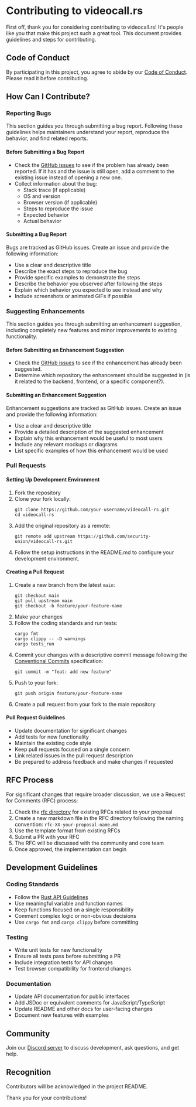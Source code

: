 # Contributing to videocall.rs

First off, thank you for considering contributing to videocall.rs! It's people like you that make this project such a great tool. This document provides guidelines and steps for contributing.

## Code of Conduct

By participating in this project, you agree to abide by our [Code of Conduct](CODE_OF_CONDUCT.md). Please read it before contributing.

## How Can I Contribute?

### Reporting Bugs

This section guides you through submitting a bug report. Following these guidelines helps maintainers understand your report, reproduce the behavior, and find related reports.

#### Before Submitting a Bug Report

* Check the [GitHub issues](https://github.com/security-union/videocall-rs/issues) to see if the problem has already been reported. If it has and the issue is still open, add a comment to the existing issue instead of opening a new one.
* Collect information about the bug:
  * Stack trace (if applicable)
  * OS and version
  * Browser version (if applicable)
  * Steps to reproduce the issue
  * Expected behavior
  * Actual behavior

#### Submitting a Bug Report

Bugs are tracked as GitHub issues. Create an issue and provide the following information:

* Use a clear and descriptive title
* Describe the exact steps to reproduce the bug
* Provide specific examples to demonstrate the steps
* Describe the behavior you observed after following the steps
* Explain which behavior you expected to see instead and why
* Include screenshots or animated GIFs if possible

### Suggesting Enhancements

This section guides you through submitting an enhancement suggestion, including completely new features and minor improvements to existing functionality.

#### Before Submitting an Enhancement Suggestion

* Check the [GitHub issues](https://github.com/security-union/videocall-rs/issues) to see if the enhancement has already been suggested.
* Determine which repository the enhancement should be suggested in (is it related to the backend, frontend, or a specific component?).

#### Submitting an Enhancement Suggestion

Enhancement suggestions are tracked as GitHub issues. Create an issue and provide the following information:

* Use a clear and descriptive title
* Provide a detailed description of the suggested enhancement
* Explain why this enhancement would be useful to most users
* Include any relevant mockups or diagrams
* List specific examples of how this enhancement would be used

### Pull Requests

#### Setting Up Development Environment

1. Fork the repository
2. Clone your fork locally:
   ```
   git clone https://github.com/your-username/videocall-rs.git
   cd videocall-rs
   ```
3. Add the original repository as a remote:
   ```
   git remote add upstream https://github.com/security-union/videocall-rs.git
   ```
4. Follow the setup instructions in the README.md to configure your development environment.

#### Creating a Pull Request

1. Create a new branch from the latest `main`:
   ```
   git checkout main
   git pull upstream main
   git checkout -b feature/your-feature-name
   ```
2. Make your changes
3. Follow the coding standards and run tests:
   ```
   cargo fmt
   cargo clippy -- -D warnings
   cargo tests_run
   ```
4. Commit your changes with a descriptive commit message following the [Conventional Commits](https://www.conventionalcommits.org/) specification:
   ```
   git commit -m "feat: add new feature"
   ```
5. Push to your fork:
   ```
   git push origin feature/your-feature-name
   ```
6. Create a pull request from your fork to the main repository

#### Pull Request Guidelines

* Update documentation for significant changes
* Add tests for new functionality
* Maintain the existing code style
* Keep pull requests focused on a single concern
* Link related issues in the pull request description
* Be prepared to address feedback and make changes if requested

## RFC Process

For significant changes that require broader discussion, we use a Request for Comments (RFC) process:

1. Check the [rfc directory](/rfc) for existing RFCs related to your proposal
2. Create a new markdown file in the RFC directory following the naming convention: `rfc-XX-your-proposal-name.md`
3. Use the template format from existing RFCs
4. Submit a PR with your RFC
5. The RFC will be discussed with the community and core team
6. Once approved, the implementation can begin

## Development Guidelines

### Coding Standards

* Follow the [Rust API Guidelines](https://rust-lang.github.io/api-guidelines/)
* Use meaningful variable and function names
* Keep functions focused on a single responsibility
* Comment complex logic or non-obvious decisions
* Use `cargo fmt` and `cargo clippy` before committing

### Testing

* Write unit tests for new functionality
* Ensure all tests pass before submitting a PR
* Include integration tests for API changes
* Test browser compatibility for frontend changes

### Documentation

* Update API documentation for public interfaces
* Add JSDoc or equivalent comments for JavaScript/TypeScript
* Update README and other docs for user-facing changes
* Document new features with examples

## Community

Join our [Discord server](https://discord.gg/JP38NRe4CJ) to discuss development, ask questions, and get help.

## Recognition

Contributors will be acknowledged in the project README.

Thank you for your contributions! 